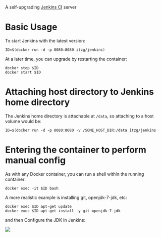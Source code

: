 A self-upgrading [Jenkins CI](http://jenkins-ci.org/) server

# Basic Usage

To start Jenkins with the latest version:

    ID=$(docker run -d -p 8080:8080 itzg/jenkins)

At a later time, you can upgrade by restarting the container:

    docker stop $ID
    docker start $ID

# Attaching host directory to Jenkins home directory

The Jenkins home directory is attachable at `/data`, so attaching to a host volume
would be:

    ID=$(docker run -d -p 8080:8080 -v /SOME_HOST_DIR:/data itzg/jenkins

# Entering the container to perform manual config

As with any Docker container, you can run a shell within the running container:

    docker exec -it $ID bash

A more realistic example is installing git, openjdk-7-jdk, etc:

    docker exec $ID apt-get update
    docker exec $ID apt-get install -y git openjdk-7-jdk

and then Configure the JDK in Jenkins:

![](http://i.imgur.com/HVetwKc.png)
